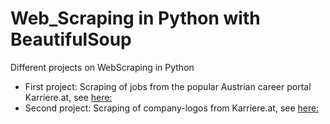 # Web_Scraping in Python with BeautifulSoup
Different projects on WebScraping in Python
- First project: Scraping of jobs from the popular Austrian career portal Karriere.at, see [here:](https://github.com/ThomasD96/Web_Scraping_projects/blob/master/Webscraping%20(Karriere.at).ipynb)
- Second project: Scraping of company-logos from Karriere.at, see [here:](https://github.com/ThomasD96/Web_Scraping_projects/blob/master/ImageScraping%20(Karriere.at).ipynb)
